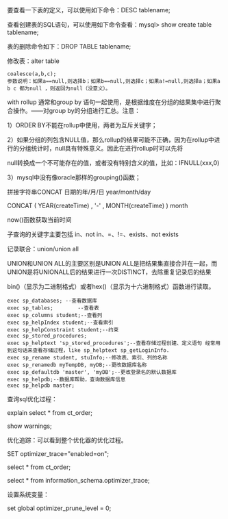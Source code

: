 要查看一下表的定义，可以使用如下命令：DESC tablename;



查看创建表的SQL语句，可以使用如下命令查看：mysql> show create table tablename;



表的删除命令如下：DROP TABLE tablename; 



修改表：alter table



```
coalesce(a,b,c);
参数说明：如果a==null,则选择b；如果b==null,则选择c；如果a!=null,则选择a；如果a b c 都为null ，则返回为null（没意义）。
```





with rollup 通常和group by 语句一起使用，是根据维度在分组的结果集中进行聚合操作。——对group by的分组进行汇总。注意：

1）ORDER BY不能在rollup中使用，两者为互斥关键字；

2）如果分组的列包含NULL值，那么rollup的结果可能不正确，因为在rollup中进行的分组统计时，null具有特殊意义。因此在进行rollup时可以先将

null转换成一个不可能存在的值，或者没有特别含义的值，比如：IFNULL(xxx,0)

3）mysql中没有像oracle那样的grouping()函数；



拼接字符串CONCAT	日期的年/月/日	year/month/day

CONCAT	(	YEAR(createTime)	,	'-'	,	MONTH(createTime)	) month



now()函数获取当前时间



子查询的关键字主要包括 in、not in、=、!=、exists、not exists



记录联合：union/union all	

UNION和UNION ALL的主要区别是UNION ALL是把结果集直接合并在一起，而UNION是将UNIONALL后的结果进行一次DISTINCT，去除重复记录后的结果



bin()（显示为二进制格式）或者hex()（显示为十六进制格式）函数进行读取。



```
exec sp_databases; --查看数据库
exec sp_tables;        --查看表
exec sp_columns student;--查看列
exec sp_helpIndex student;--查看索引
exec sp_helpConstraint student;--约束
exec sp_stored_procedures;
exec sp_helptext 'sp_stored_procedures';--查看存储过程创建、定义语句 经常用到这句话来查看存储过程，like sp_helptext sp_getLoginInfo.
exec sp_rename student, stuInfo;--修改表、索引、列的名称
exec sp_renamedb myTempDB, myDB;--更改数据库名称
exec sp_defaultdb 'master', 'myDB';--更改登录名的默认数据库
exec sp_helpdb;--数据库帮助，查询数据库信息
exec sp_helpdb master;
```





查询sql优化过程：

explain select * from ct_order;

show warnings;



优化追踪：可以看到整个优化器的优化过程。

SET optimizer_trace="enabled=on";

select * from ct_order;

select * from information_schema.optimizer_trace;



设置系统变量：

set global optimizer_prune_level = 0;